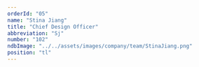 ```yaml
---
orderId: "05"
name: "Stina Jiang"
title: "Chief Design Officer"
abbreviation: "Sj"
number: "102"
ndbImage: "../../assets/images/company/team/StinaJiang.png"
position: "tl"
---
```

